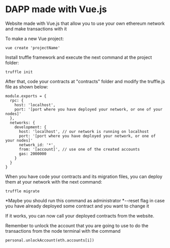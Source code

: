 # DAPP made with Vue.js
Website made with Vue.js that allow you to use your own ethereum network and make transactions with it

To make a new Vue project:
```
vue create 'projectName'
```

Install truffle framework and execute the next command at the project folder:
```
truffle init
```

After that, code your contracts at "contracts" folder and modify the truffle.js file as shown below:
```
module.exports = {
  rpc: {
    host: 'localhost',
    port: '[port where you have deployed your network, or one of your nodes]'
  },
  networks: {
    development: {
      host: 'localhost', // our network is running on localhost
      port: '[port where you have deployed your network, or one of your nodes]'
      network_id: '*',
      from: '[account]', // use one of the created accounts
      gas: 2000000
    }
  }
}
```

When you have code your contracts and its migration files, you can deploy them at your network with the next command:
```
truffle migrate
```
*Maybe you should run this command as administrator
*--reset flag in case you have already deployed some contract and you want to change it

If it works, you can now call your deployed contracts from the website.

Remember to unlock the account that you are going to use to do the transactions from the node terminal with the command
```
personal.unlockAccount(eth.accounts[i])
```

